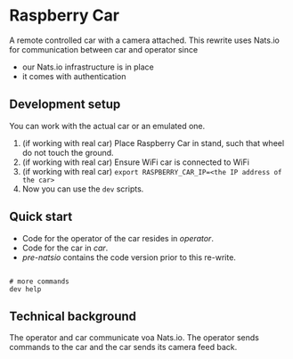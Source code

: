 # Raspberry Car

A remote controlled car with a camera attached.
This rewrite uses Nats.io for communication between car and operator since
* our Nats.io infrastructure is in place
* it comes with authentication

## Development setup

You can work with the actual car or an emulated one.

1. (if working with real car) Place Raspberry Car in stand, such that wheel do not touch the ground.
2. (if working with real car) Ensure WiFi car is connected to WiFi
3. (if working with real car) `export RASPBERRY_CAR_IP=<the IP address of the car>`
4. Now you can use the `dev` scripts.

## Quick start

* Code for the operator of the car resides in _operator_.
* Code for the car in _car_.
* _pre-natsio_ contains the code version prior to this re-write.

```shell

# more commands
dev help
```

## Technical background

The operator and car communicate voa Nats.io.
The operator sends commands to the car and the car sends its camera feed back.
